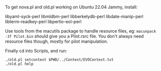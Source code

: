 To get nova.pl and old.pl working on Ubuntu 22.04 Jammy, install:

libyaml-syck-perl libmldbm-perl libberkelydb-perl libdate-manip-perl libterm-readkey-perl libperlio-eol-perl

Use tools from the macutils package to handle resource files, eg: `macunpack -3f Pilot.bin` should give you a Pilot.rsrc file. You don't always need resource files though, mostly for pilot manipulation.

Finally cd into Scripts, and run:

```
./old.pl setcontext $PWD/../Context/EVOContext.txt
./old.pl help
```
